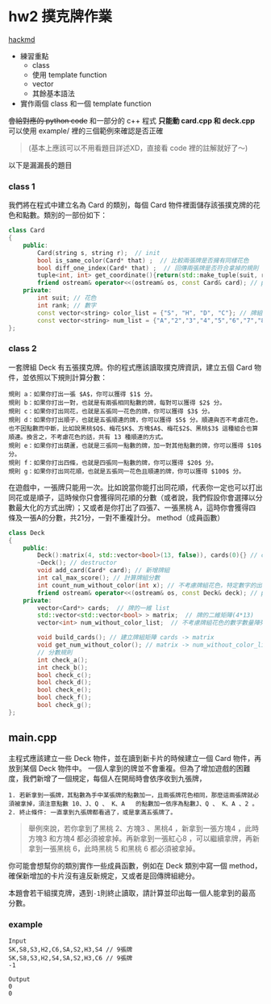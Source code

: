 # hw2 撲克牌作業
[hackmd](https://hackmd.io/_bUPVsDGSxaj-EsOyhY5qQ)
* 練習重點
    * class
    * 使用 template function
    * vector
    * 其餘基本語法
* 實作兩個 class 和一個 template function

~~會給對應的 python code~~
和一部分的 c++ 程式
**只能動 card.cpp 和 deck.cpp**
可以使用 example/ 裡的三個範例來確認是否正確
>(基本上應該可以不用看題目詳述XD，直接看 code 裡的註解就好了～)


以下是漏漏長的題目
### class 1

我們將在程式中建立名為 Card 的類別，每個 Card 物件裡面儲存該張撲克牌的花色和點數。類別的一部份如下：
``` cpp
class Card
{
    public:
        Card(string s, string r);  // init
        bool is_same_color(Card* that) ;  // 比較兩張牌是否擁有同樣花色
        bool diff_one_index(Card* that) ;  // 回傳兩張牌是否符合拿掉的規則
        tuple<int, int> get_coordinate(){return(std::make_tuple(suit, rank));}; // get suit and rank
        friend ostream& operator<<(ostream& os, const Card& card); // print
    private:
        int suit; // 花色
        int rank; // 數字
        const vector<string> color_list = {"S", "H", "D", "C"}; // 牌組花色種類
        const vector<string> num_list = {"A","2","3","4","5","6","7","8","9","10","J","Q","K"}; // 牌組數字
};
```

### class 2

一套牌組 Deck 有五張撲克牌。你的程式應該讀取撲克牌資訊，建立五個 Card 物件，並依照以下規則計算分數：
```
規則 a：如果你打出一張 $A$，你可以獲得 $1$ 分。
規則 b：如果你打出一對，也就是有兩張相同點數的牌，每對可以獲得 $2$ 分。
規則 c：如果你打出同花，也就是五張同一花色的牌，你可以獲得 $3$ 分。
規則 d：如果你打出順子，也就是五張順連的牌，你可以獲得 $5$ 分。順連與否不考慮花色，也不因點數而中斷，比如說黑桃$Q$、梅花$K$、方塊$A$、梅花$2$、黑桃$3$ 這種組合也算順連。換言之，不考慮花色的話，共有 13 種順連的方式。
規則 e：如果你打出葫蘆，也就是三張同一點數的牌，加一對其他點數的牌，你可以獲得 $10$ 分。
規則 f：如果你打出四條，也就是四張同一點數的牌，你可以獲得 $20$ 分。
規則 g：如果你打出同花順，也就是五張同一花色且順連的牌，你可以獲得 $100$ 分。
```
在遊戲中，一張牌只能用一次。比如說當你能打出同花順，代表你一定也可以打出同花或是順子，這時候你只會獲得同花順的分數（或者說，我們假設你會選擇以分數最大化的方式出牌）；又或者是你打出了四張7、一張黑桃 A，這時你會獲得四條及一張A的分數，共21分，一對不重複計分。
 method（成員函數）
``` cpp
class Deck
{
    public:
        Deck():matrix(4, std::vector<bool>(13, false)), cards(0){} // constructor
        ~Deck(); // destructor
        void add_card(Card* card); // 新增牌組
        int cal_max_score(); // 計算牌組分數
        int count_num_without_color(int x); // 不考慮牌組花色，特定數字的出現數量
        friend ostream& operator<<(ostream& os, const Deck& deck); // print
    private:
        vector<Card*> cards;  // 牌的一維 list
        std::vector<std::vector<bool> > matrix;  // 牌的二維矩陣(4*13)
        vector<int> num_without_color_list;  // 不考慮牌組花色的數字數量陣列

        void build_cards(); // 建立牌組矩陣 cards -> matrix
        void get_num_without_color(); // matrix -> num_without_color_list
        // 分數規則
        int check_a();
        int check_b();
        bool check_c();
        bool check_d();
        bool check_e();
        bool check_f();
        bool check_g();
};
```

## main.cpp
主程式應該建立一些 Deck 物件，並在讀到新卡片的時候建立一個 Card 物件，再放到某個 Deck 物件中。
一個人拿到的牌並不會重複。但為了增加遊戲的困難度，我們新增了一個規定，每個人在開局時會依序收到九張牌，
```
1. 若新拿到一張牌，其點數為手中某張牌的點數加一，且兩張牌花色相同，那麼這兩張牌就必須被拿掉，須注意點數 10、J、Q 、 K、A   的點數加一依序為點數J、Q 、 K、A 、2 。
2. 終止條件: 一直拿到九張牌都看過了，或是拿滿五張牌了。
```
> 舉例來說，若你拿到了黑桃 2、方塊3 、黑桃4 ，新拿到一張方塊4 ，此時方塊3  和方塊4  都必須被拿掉。再新拿到一張紅心8 ，可以繼續拿牌，再新拿到一張黑桃 6，此時黑桃 5 和黑桃 6 都必須被拿掉。
> 
你可能會想幫你的類別實作一些成員函數，例如在 Deck 類別中寫一個 method，確保新增加的卡片沒有違反新規定，又或者是回傳牌組總分。

本題會若干組撲克牌，遇到`-1`則終止讀取，請計算並印出每一個人能拿到的最高分數。



### example

```
Input
SK,S8,S3,H2,C6,SA,S2,H3,S4 // 9張牌
SK,S8,S3,H2,S4,SA,S2,H3,C6 // 9張牌
-1

Output
0
0
```
